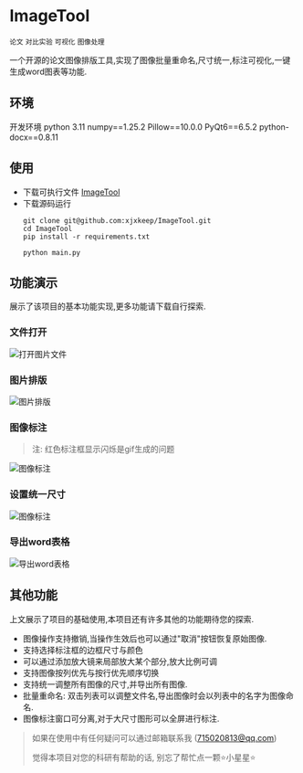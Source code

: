 # ImageTool
`论文` `对比实验` `可视化` `图像处理`

一个开源的论文图像排版工具,实现了图像批量重命名,尺寸统一,标注可视化,一键生成word图表等功能.

## 环境
开发环境 python 3.11
numpy==1.25.2
Pillow==10.0.0
PyQt6==6.5.2
python-docx==0.8.11
## 使用
* 下载可执行文件
  [ImageTool](https://github.com/xjxkeep/ImageTool/releases/tag/V1.0.1)
* 下载源码运行
  ```
  git clone git@github.com:xjxkeep/ImageTool.git
  cd ImageTool
  pip install -r requirements.txt

  python main.py
  ```

## 功能演示
展示了该项目的基本功能实现,更多功能请下载自行探索.
### 文件打开
![打开图片文件](https://github.com/xjxkeep/ImageTool/blob/main/images/%E6%96%87%E4%BB%B6%E6%89%93%E5%BC%80.gif)
### 图片排版
![图片排版](https://github.com/xjxkeep/ImageTool/blob/main/images/%E5%9B%BE%E5%83%8F%E6%8E%92%E7%89%88.gif)
### 图像标注
> 注: 红色标注框显示闪烁是gif生成的问题
> 
![图像标注](https://github.com/xjxkeep/ImageTool/blob/main/images/%E5%9B%BE%E5%83%8F%E6%A0%87%E6%B3%A8.gif)
### 设置统一尺寸
![图像标注](https://github.com/xjxkeep/ImageTool/blob/main/images/%E7%BB%9F%E4%B8%80%E5%B0%BA%E5%AF%B8.gif)
### 导出word表格
![导出word表格](https://github.com/xjxkeep/ImageTool/blob/main/images/word%E7%94%9F%E6%88%90.gif)
## 其他功能
上文展示了项目的基础使用,本项目还有许多其他的功能期待您的探索.
* 图像操作支持撤销,当操作生效后也可以通过"取消"按钮恢复原始图像.
* 支持选择标注框的边框尺寸与颜色
* 可以通过添加放大镜来局部放大某个部分,放大比例可调
* 支持图像按列优先与按行优先顺序切换
* 支持统一调整所有图像的尺寸,并导出所有图像.
* 批量重命名: 双击列表可以调整文件名,导出图像时会以列表中的名字为图像命名.
* 图像标注窗口可分离,对于大尺寸图形可以全屏进行标注.


> 如果在使用中有任何疑问可以通过邮箱联系我 (715020813@qq.com)
>
> 觉得本项目对您的科研有帮助的话, 别忘了帮忙点一颗⭐小星星⭐
